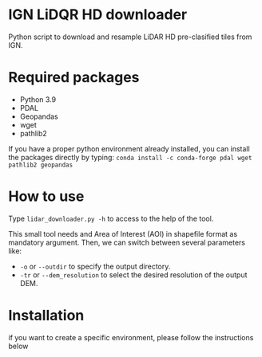 # IGN LiDQR HD downloader
Python script to download and resample LiDAR HD pre-clasified tiles from IGN.

# Required packages
- Python 3.9
- PDAL
- Geopandas
- wget
- pathlib2

If you have a proper python environment already installed, you can install the packages directly by typing:
`conda install -c conda-forge pdal wget pathlib2 geopandas`

# How to use

Type `lidar_downloader.py -h` to access to the help of the tool.

This small tool needs and Area of Interest (AOI) in shapefile format as mandatory argument.
Then, we can switch between several parameters like:
- `-o` or `--outdir` to specify the output directory.
- `-tr` or `--dem_resolution` to select the desired resolution of the output DEM.

# Installation
if you want to create a specific environment, please follow the instructions below

